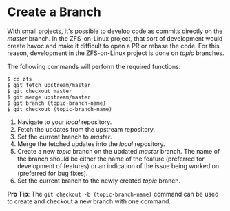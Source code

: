 # Create a Branch

With small projects, it's possible to develop code as commits directly on the *master* branch.  In the ZFS-on-Linux project, that sort of development would create havoc and make it difficult to open a PR or rebase the code.  For this reason, development in the ZFS-on-Linux project is done on *topic* branches.

The following commands will perform the required functions:
```
$ cd zfs
$ git fetch upstream/master
$ git checkout master
$ git merge upstream/master
$ git branch (topic-branch-name)
$ git checkout (topic-branch-name)
```

1. Navigate to your *local*  repository.
1. Fetch the updates from the upstream repository.
1. Set the current branch to *master*.
1. Merge the fetched updates into the *local* repository.
1. Create a new *topic* branch on the updated *master* branch.  The name of the branch should be either the name of the feature (preferred for development of features) or an indication of the issue being worked on (preferred for bug fixes).
1. Set the current branch to the newly created *topic* branch.

**Pro Tip**: The `git checkout -b (topic-branch-name)` command can be used to create and checkout a new branch with one command.
